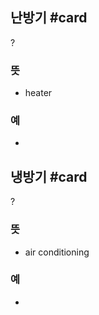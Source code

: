 ## 난방기 #card
?
### 뜻
- heater
### 예
-
<!--SR:!2025-01-02,44,250-->

## 냉방기 #card
?
### 뜻
- air conditioning
### 예
-
<!--SR:!2025-03-30,89,270-->
